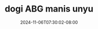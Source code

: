 --- 
title: "dogi ABG manis unyu"
description: "video bokeh dogi ABG manis unyu  tele    "
date: 2024-11-06T07:30:02-08:00
file_code: "oguw82qvslcg"
draft: false
cover: "ruec7sd0dicaynr8.jpg"
tags: ["dogi", "ABG", "manis", "unyu", "bokep-indo", "bokep-viral", "bokep-ig"]
length: 604
fld_id: "1390656"
foldername: "Asupanwik2"
categories: ["Asupanwik2"]
views: 13
---